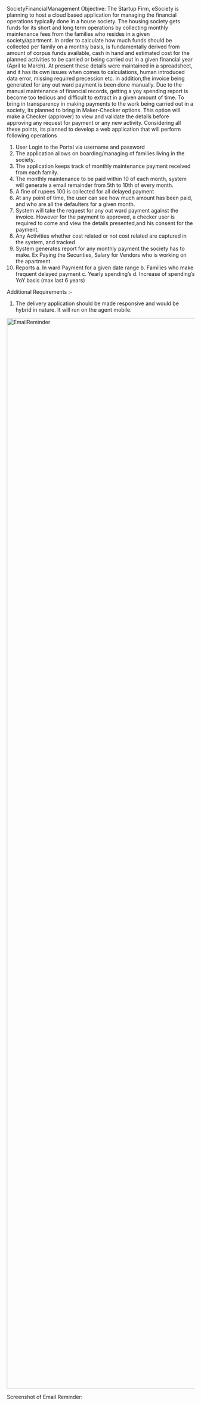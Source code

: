 SocietyFinancialManagement
Objective:
The Startup Firm, eSociety is planning to host a cloud based application for managing the financial operations typically done in a house society. The housing society gets funds for its short and long term operations by collecting monthly maintenance fees from the families who resides in a given society/apartment. In order to calculate how much funds should be collected per family on a monthly basis, is fundamentally derived from amount of corpus funds available, cash in hand and estimated cost for the planned activities to be carried or being carried out in a given financial year (April to March).
At present these details were maintained in a spreadsheet, and it has its own issues when comes to calculations, human introduced data error, missing required precession etc. in addition,the invoice being generated for any out ward payment is been done manually. Due to the manual maintenance of financial records, getting a yoy spending report is become too tedious and difficult to extract in a given amount of time.
To bring in transparency in making payments to the work being carried out in a society, its planned to bring in Maker-Checker options. This option will make a Checker (approver) to view and validate the details before approving any request for payment or any new activity.
Considering all these points, its planned to develop a web application that will perform following operations
1. User Login to the Portal via username and password
2. The application allows on boarding/managing of families living in the society.
3. The application keeps track of monthly maintenance payment received from each family.
4. The monthly maintenance to be paid within 10 of each month, system will generate a email remainder from 5th to 10th of every month.
5. A fine of rupees 100 is collected for all delayed payment
6. At any point of time, the user can see how much amount has been paid, and who are all the defaulters for a given month.
7. System will take the request for any out ward payment against the invoice. However for the payment to approved, a checker user is required to come and view the details presented,and his consent for the payment.
8. Any Activities whether cost related or not cost related are captured in the system, and tracked
9. System generates report for any monthly payment the society has to make. Ex Paying the Securities, Salary for Vendors who is working on the apartment.
10. Reports
a. In ward Payment for a given date range
b. Families who make frequent delayed payment
c. Yearly spending’s
d. Increase of spending’s YoY basis (max last 6 years)

Additional Requirements :-
1. The delivery application should be made responsive and would be hybrid in nature. It will run on the agent mobile.

<img width="1320" height="2868" alt="EmailReminder" src="https://github.com/user-attachments/assets/6eb9f3c5-2064-4d87-94ed-dddf04c8b081" />

Screenshot of Email Reminder: 
